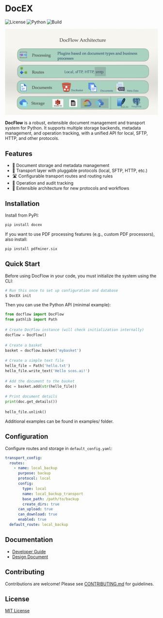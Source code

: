 # DocEX

<!-- Badges -->
![License](https://img.shields.io/github/license/tommyGPT2S/DocFlow)
![Python](https://img.shields.io/pypi/pyversions/docflow)
![Build](https://github.com/tommyGPT2S/DocFlow/actions/workflows/ci.yml/badge.svg)
<!-- Add PyPI badge here when ready -->

![DocFlow Architecture](docs/New%20Era%20of%20Supply%20Chain/image.png)

**DocFlow** is a robust, extensible document management and transport system for Python. It supports multiple storage backends, metadata management, and operation tracking, with a unified API for local, SFTP, HTTP, and other protocols.

## Features

- 📁 Document storage and metadata management
- 🔄 Transport layer with pluggable protocols (local, SFTP, HTTP, etc.)
- 🛣️ Configurable transport routes and routing rules
- 📝 Operation and audit tracking
- 🧩 Extensible architecture for new protocols and workflows

## Installation

Install from PyPI:

```sh
pip install docex
```

If you want to use PDF processing features (e.g., custom PDF processors), also install:

```sh
pip install pdfminer.six
```

## Quick Start

Before using DocFlow in your code, you must initialize the system using the CLI:

```sh
# Run this once to set up configuration and database
$ DocEX init
```

Then you can use the Python API (minimal example):

```python
from docflow import DocFlow
from pathlib import Path

# Create DocFlow instance (will check initialization internally)
docflow = DocFlow()

# Create a basket
basket = docflow.basket('mybasket')

# Create a simple text file
hello_file = Path('hello.txt')
hello_file.write_text('Hello scos.ai!')

# Add the document to the basket
doc = basket.add(str(hello_file))

# Print document details
print(doc.get_details())

hello_file.unlink()
```
Additional examples can be found in examples/ folder.

## Configuration

Configure routes and storage in `default_config.yaml`:

```yaml
transport_config:
  routes:
    - name: local_backup
      purpose: backup
      protocol: local
      config:
        type: local
        name: local_backup_transport
        base_path: /path/to/backup
        create_dirs: true
      can_upload: true
      can_download: true
      enabled: true
  default_route: local_backup
```

## Documentation

- [Developer Guide](docs/Developer_Guide.md)
- [Design Document](docs/DocFlow%20Design.md)

## Contributing

Contributions are welcome! Please see [CONTRIBUTING.md](CONTRIBUTING.md) for guidelines.

## License

[MIT License](LICENSE)

